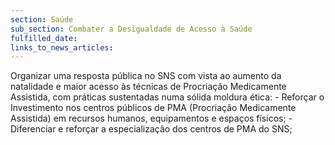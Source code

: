 ```yaml
---
section: Saúde
sub_section: Combater a Desigualdade de Acesso à Saúde
fulfilled_date:
links_to_news_articles:
---
```


Organizar uma resposta pública no SNS com vista ao aumento da natalidade e maior acesso às técnicas de Procriação Medicamente Assistida, com práticas sustentadas numa sólida moldura ética: - Reforçar o Investimento nos centros públicos de PMA (Procriação Medicamente Assistida) em recursos humanos, equipamentos e espaços físicos; - Diferenciar e reforçar a especialização dos centros de PMA do SNS;